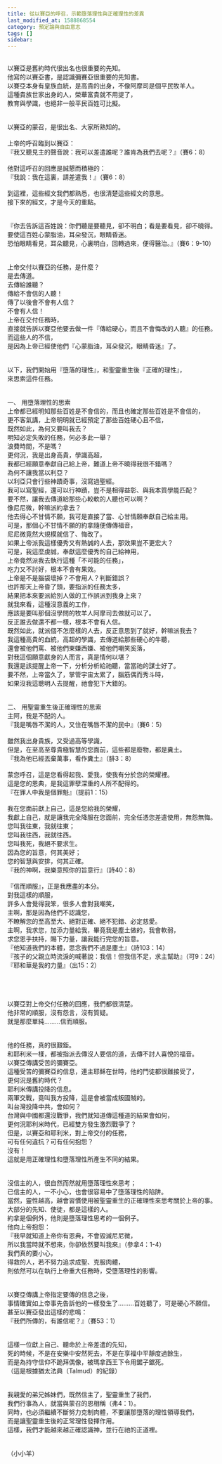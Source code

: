 ```yaml
---
title: 從以賽亞的呼召，示範墮落理性與正確理性的差異
last_modified_at: 1588868554
category: 預定論與自由意志
tags: []
sidebar: 
---
```


<div> </div>
<div>以賽亞是舊約時代很出名也很重要的先知。</div>
<div>他寫的以賽亞書，是認識彌賽亞很重要的先知書。</div>
<div>以賽亞本身有皇族血統，是高貴的出身，不像阿摩司是個平民牧羊人。</div>
<div>這種貴族世家出身的人，榮華富貴就不用提了，</div>
<div>教育與學識，也絕非一般平民百姓可比擬。</div>
<div> </div>
<div> </div>
<div>以賽亞的蒙召，是很出名、大家所熟知的。</div>
<div> </div>
<div>上帝的呼召臨到以賽亞：</div>
<div>『我又聽見主的聲音說：我可以差遣誰呢？誰肯為我們去呢？』（賽6：8）</div>
<div> </div>
<div>他對這呼召的回應是誠懇而積極的：</div>
<div>『我說：我在這裏，請差遣我！』（賽6：8）</div>
<div> </div>
<div>到這裡，這些經文我們都熟悉，也很清楚這些經文的意思。</div>
<div>接下來的經文，才是今天的重點。</div>
<div> </div>
<div> </div>
<div>『你去告訴這百姓說：你們聽是要聽見，卻不明白；看是要看見，卻不曉得。</div>
<div>要使這百姓心蒙脂油，耳朵發沉，眼睛昏迷。</div>
<div>恐怕眼睛看見，耳朵聽見，心裏明白，回轉過來，便得醫治。』（賽6：9-10）</div>
<div> </div>
<div> </div>
<div>上帝交付以賽亞的任務，是什麼？</div>
<div>是去傳道。</div>
<div>去傳給誰聽？</div>
<div>傳給不會信的人聽！</div>
<div>傳了以後會不會有人信？</div>
<div>不會有人信！</div>
<div>上帝在交付任務時，</div>
<div>直接就告訴以賽亞他要去做一件『傳給硬心，而且不會悔改的人聽』的任務。</div>
<div>而這些人的不信，</div>
<div>是因為上帝已經使他們『心蒙脂油，耳朵發沉，眼睛昏迷』了。</div>
<div> </div>
<div> </div>
<div>以下，我們開始用『墮落的理性』，和聖靈重生後『正確的理性』，</div>
<div>來思索這件任務。</div>
<div> </div>
<div> </div>
<div>一、<span style="white-space:pre"> </span>用墮落理性的思索</div>
<div>上帝都已經明知那些百姓是不會信的，而且也確定那些百姓是不會信的，</div>
<div>更不客氣講，上帝明明就已經預定了那些百姓硬心且不信，</div>
<div>既然如此，為何又要叫我去？</div>
<div>明知必定失敗的任務，何必多此一舉？</div>
<div>浪費時間，不是嗎？</div>
<div>更何況，我是出身高貴，學識高超，</div>
<div>我都已經願意奉獻自己給上帝，難道上帝不曉得我很不錯嗎？</div>
<div>為何不讓我當以利亞？</div>
<div>以利亞只會行些神蹟奇事，沒寫過聖經。</div>
<div>我可以寫聖經，還可以行神蹟，豈不是相得益彰、與我本質學能匹配？</div>
<div>要不然，讓我去傳道給那些心較軟的人聽也可以啊？</div>
<div>像尼尼微，幹嘛派約拿去？</div>
<div>他去得心不甘情不願，我可是直接了當、心甘情願奉獻自己給主用。</div>
<div>可是，那個心不甘情不願的約拿隨便傳傳福音，</div>
<div>尼尼微竟然大規模就信了、悔改了。</div>
<div>如果上帝派我這樣優秀又有熱誠的人去，那效果豈不更宏大？</div>
<div>可是，我這麼虔誠，奉獻這麼優秀的自己給神用，</div>
<div>上帝竟然派我去執行這種「不可能的任務」，</div>
<div>吃力又不討好，根本不會有果效。</div>
<div>上帝是不是腦袋壞掉？不會用人？判斷錯誤？</div>
<div>也許那天上帝昏了頭，要指派的任務太多，</div>
<div>結果把本來要派給別人做的工作誤派到我身上來？</div>
<div>就我來看，這種沒意義的工作，</div>
<div>應該是要叫那個沒學問的牧羊人阿摩司去做就可以了。</div>
<div>反正誰去做還不都一樣，根本不會有人信。</div>
<div>既然如此，就派個不怎麼樣的人去，反正意思到了就好，幹嘛派我去？</div>
<div>我這種高貴的血統，高超的學識，去傳道給那些硬心的牛聽，</div>
<div>還會被他們罵、被他們東嫌西嫌、被他們嘲笑奚落，</div>
<div>對我這個願意獻身的人而言，真是情何以堪？</div>
<div>我還是該提醒上帝一下，分析分析給祂聽，當當祂的謀士好了。</div>
<div>要不然，上帝當久了，掌管宇宙太累了，腦筋偶而秀斗時，</div>
<div>如果沒我這聰明人去提醒，祂會犯下大錯的。</div>
<div> </div>
<div> </div>
<div>二、<span style="white-space:pre"> </span>用聖靈重生後正確理性的思索</div>
<div>主阿，我是不配的人。</div>
<div>『我是嘴唇不潔的人，又住在嘴唇不潔的民中』（賽6：5）</div>
<div> </div>
<div>雖然我出身貴族，又受過高等學識，</div>
<div>但是，在至高至尊貴極智慧的您面前，這些都是廢物，都是糞土。</div>
<div>『我為他已經丟棄萬事，看作糞土』（腓3：8）</div>
<div> </div>
<div>蒙您呼召，這是您看得起我、愛我，使我有分於您的榮耀裡。</div>
<div>這是您的恩典，是我這罪孽深重的人所不配得的。</div>
<div>『在罪人中我是個罪魁』（提前1：15）</div>
<div> </div>
<div>我在您面前獻上自己，這是您給我的榮耀，</div>
<div>我獻上自己，就是讓我完全降服在您面前，完全任憑您差遣使用，無怨無悔。</div>
<div>您叫我往東，我就往東；</div>
<div>您叫我往西，我就往西。</div>
<div>您叫我死，我絕不要求生。</div>
<div>因為您的旨意，何其美好；</div>
<div>您的智慧與安排，何其正確。</div>
<div>『我的神啊，我樂意照你的旨意行』（詩40：8）</div>
<div> </div>
<div>『信而順服』，正是我應盡的本分。</div>
<div>對我這樣的順服，</div>
<div>許多人會覺得我笨，很多人會對我嘲笑，</div>
<div>主啊，那是因為他們不認識您，</div>
<div>不瞭解您的至高至大、絕對正確、絕不犯錯、必定慈愛。</div>
<div>主啊，我求您，加添力量給我，畢竟我是塵土做的，我會軟弱，</div>
<div>求您恩手扶持，賜下力量，讓我能行完您的旨意。</div>
<div>『他知道我們的本體，思念我們不過是塵土』（詩103：14）</div>
<div>『孩子的父親立時流淚的喊著說：我信！但我信不足，求主幫助』（可9：24）</div>
<div>『耶和華是我的力量』（出15：2）</div>
<div> </div>
<div> </div>
<div> </div>
<div> </div>
<div>以賽亞對上帝交付任務的回應，我們都很清楚。</div>
<div>他非常的順服，沒有怨言，沒有質疑。</div>
<div>就是那麼單純………信而順服。</div>
<div> </div>
<div> </div>
<div>他的任務，真的很艱鉅。</div>
<div>和耶利米一樣，都被指派去傳沒人要信的道，去傳不討人喜悅的福音。</div>
<div>以賽亞傳講受苦的彌賽亞。</div>
<div>這種受苦的彌賽亞的信息，連主耶穌在世時，他的門徒都很難接受了，</div>
<div>更何況是舊約時代？</div>
<div>耶利米傳講投降的信息。</div>
<div>兩軍交戰，竟叫我方投降，這是會被當成叛國賊的。</div>
<div>叫台灣投降中共，會如何？</div>
<div>台灣與中國都還沒戰爭，我們就知道傳這種道的結果會如何，</div>
<div>更何況耶利米時代，已經雙方發生激烈戰爭了？</div>
<div>但是，以賽亞和耶利米，對上帝交付的任務，</div>
<div>可有任何違抗？可有任何抱怨？</div>
<div>沒有！</div>
<div>這就是用正確理性和墮落理性所產生不同的結果。</div>
<div> </div>
<div> </div>
<div>沒信主的人，很自然而然就用墮落理性來思考；</div>
<div>已信主的人，一不小心，也會很容易中了墮落理性的陷阱。</div>
<div>當然，靈性越高，越會習慣使用被聖靈重生的正確理性來思考關於上帝的事。</div>
<div>大部分的先知、使徒，都是這樣的人。</div>
<div>約拿是個例外，他則是墮落理性思考的一個例子。</div>
<div>他向上帝抱怨：</div>
<div>『我早就知道上帝你有恩典，不會毀滅尼尼微，</div>
<div>所以我當時就不想來，你卻依然要叫我來』（參拿4：1-4）</div>
<div>我們真的要小心，</div>
<div>得救的人，若不努力追求成聖、克服肉體，</div>
<div>則依然可以在執行上帝重大任務時，受墮落理性的影響。</div>
<div> </div>
<div> </div>
<div>以賽亞傳講上帝指定要傳的信息之後，</div>
<div>事情確實如上帝事先告訴他的一樣發生了………百姓聽了，可是硬心不願信。</div>
<div>甚至以賽亞發出這樣的悲鳴：</div>
<div>『我們所傳的，有誰信呢？』（賽53：1）</div>
<div> </div>
<div> </div>
<div>這樣一位獻上自己、聽命於上帝差遣的先知，</div>
<div>死的時候，不是在安樂中安然死去，不是在享福中平靜度過餘生，</div>
<div>而是為持守信仰不跪拜偶像，被瑪拿西王下令用鋸子鋸死。</div>
<div>（這是根據猶太法典（Talmud）的紀錄）</div>
<div> </div>
<div> </div>
<div>我親愛的弟兄姊妹們，既然信主了，聖靈重生了我們，</div>
<div>我們行事為人，就當與蒙召的恩相稱（弗4：1）。</div>
<div>同時，也必須繼續不斷努力克制肉體，不要讓那墮落的理性領導我們，</div>
<div>而是讓聖靈重生後的正常理性發揮作用。</div>
<div>這樣，我們才能越來越正確認識神，並行在祂的正道裡。</div>
<div> </div>
<div> </div>
<div>（小小羊）</div>

